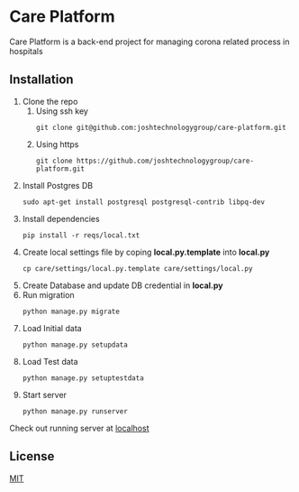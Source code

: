 # Care Platform

Care Platform is a back-end project for managing corona related process in hospitals

## Installation
1. Clone the repo
   1. Using ssh key
      ```
      git clone git@github.com:joshtechnologygroup/care-platform.git
      ```
   2. Using https
      ```
      git clone https://github.com/joshtechnologygroup/care-platform.git
      ```
2. Install Postgres DB
   ```
   sudo apt-get install postgresql postgresql-contrib libpq-dev
   ```
3. Install dependencies
   ```
   pip install -r reqs/local.txt
   ```
4. Create local settings file by coping **local.py.template** into **local.py**
   ```
   cp care/settings/local.py.template care/settings/local.py 
   ```
5. Create Database and update DB credential in **local.py**
6. Run migration
   ```
   python manage.py migrate
   ```
7. Load Initial data
    ```
    python manage.py setupdata
    ```
8. Load Test data
    ```
    python manage.py setuptestdata
    ```
9. Start server
   ```
   python manage.py runserver
   ```
Check out running server at [localhost](http://127.0.0.1:8000)

## License
[MIT](https://choosealicense.com/licenses/mit/)